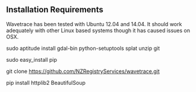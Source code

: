 
## Installation Requirements ##

Wavetrace has been tested with Ubuntu 12.04 and 14.04.  It should work adequately with other Linux based systems though it has caused issues on OSX.

sudo aptitude install gdal-bin python-setuptools splat unzip git

sudo easy_install pip

git clone https://github.com/NZRegistryServices/wavetrace.git

pip install httplib2 BeautifulSoup

